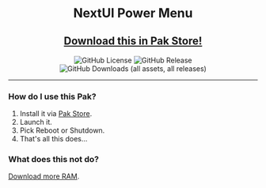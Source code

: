 <div align="center">

<h1 style="font-size: 25px;">
    NextUI Power Menu
</h1>

## [Download this in Pak Store!](https://github.com/UncleJunVIP/nextui-pak-store)

![GitHub License](https://img.shields.io/github/license/UncleJunVip/nextui-power-menu?style=for-the-badge)
![GitHub Release](https://img.shields.io/github/v/release/UncleJunVIP/nextui-power-menu?sort=semver&style=for-the-badge)
![GitHub Downloads (all assets, all releases)](https://img.shields.io/github/downloads/UncleJunVIP/nextui-power-menu/total?style=for-the-badge&label=Total%20Downloads)


</div>

---

### How do I use this Pak?

1. Install it via [Pak Store](https://github.com/UncleJunVIP/nextui-pak-store).
2. Launch it.
3. Pick Reboot or Shutdown.
4. That's all this does...

### What does this not do?

[Download more RAM](http://www.downloadmoreram.com).
